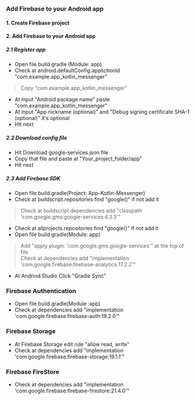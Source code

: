 ### Add Firebase to your Android app
#### 1. Create Firebase project
#### 2. Add Firebase to your Android app
##### 2.1 Register app
* Open file build.gradle (Module: app)
* Check at android.defaultConfig.applictionId "com.example.app_kotlin_messenger"
>Copy "com.example.app_kotlin_messenger" 
* At input "Android package name" paste "com.example.app_kotlin_messenger"
* At input "App nickname (optional)" and "Debug signing certificate SHA-1 (optional)" it's optional
* Hit next
##### 2.2 Download config file
* Hit Download google-services.json file
* Copy that file and paste at "Your_project_folder/app"
* Hit next
##### 2.3 Add Firebase SDK
* Open file build.gradle(Project: App-Kotlin-Messenger)
* Check at buildscript.repositories find "google()" if not add it
>Check at buildscript.dependencies add "classpath 'com.google.gms:google-services:4.3.3'"
* Check at allprojects.repositories find "google()" if not add it
* Open file build.gradle(Module: app)
>Add "apply plugin: 'com.google.gms.google-services'" at the top of file <br/>
>Check at dependencies add "implementation 'com.google.firebase:firebase-analytics:17.2.2'"
* At Andriod Studio Click "Gradle Sync"
### Firebase Authentication
* Open file build.gradle(Module :app) 
* Check at dependencies add "implementation 'com.google.firebase:firebase-auth:19.2.0'"
### Firebase Storage
* At Firebase Storage edit rule "allow read, write"
* Check at dependencies add "implementation 'com.google.firebase:firebase-storage:19.1.1'"
### Firebase FireStore
* Check at dependencies add "implementation 'com.google.firebase:firebase-firestore:21.4.0'"
